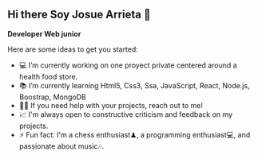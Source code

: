 ## Hi there Soy Josue Arrieta 👋
**Developer Web junior**

Here are some ideas to get you started:
- 💻 I’m currently working on one proyect private centered around a health food store.
- 📚 I’m currently learning Html5, Css3, Ssa, JavaScript, React, Node.js, Boostrap, MongoDB
- 🤝🏻 If you need help with your projects, reach out to me! 
- 📈 I'm always open to constructive criticism and feedback on my projects.
- ⚡ Fun fact: I'm a chess enthusiast♟, a programming enthusiast💻, and passionate about music🎶.

